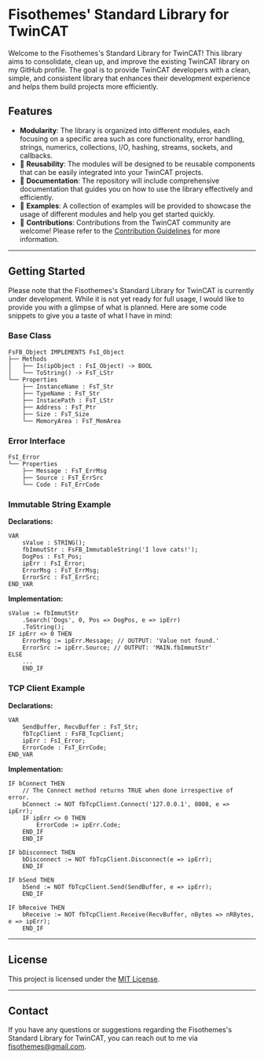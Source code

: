 # Fisothemes' Standard Library for TwinCAT

Welcome to the Fisothemes's Standard Library for TwinCAT! This library aims to consolidate, clean up, and improve the existing TwinCAT library on my GitHub profile. The goal is to provide TwinCAT developers with a clean, simple, and consistent library that enhances their development experience and helps them build projects more efficiently.

## Features

- **Modularity**: The library is organized into different modules, each focusing on a specific area such as core functionality, error handling, strings, numerics, collections, I/O, hashing, streams, sockets, and callbacks.
- 🚧 **Reusability**: The modules will be designed to be reusable components that can be easily integrated into your TwinCAT projects.
- 🚧 **Documentation**: The repository will include comprehensive documentation that guides you on how to use the library effectively and efficiently.
- 🚧 **Examples**: A collection of examples will be provided to showcase the usage of different modules and help you get started quickly.
- 🚧 **Contributions**: Contributions from the TwinCAT community are welcome! Please refer to the [Contribution Guidelines](./Documentation/ContributionGuidelines/README.md) for more information.
---
## Getting Started

Please note that the Fisothemes's Standard Library for TwinCAT is currently under development. While it is not yet ready for full usage, I would like to provide you with a glimpse of what is planned. Here are some code snippets to give you a taste of what I have in mind:

### Base Class

```
FsFB_Object IMPLEMENTS FsI_Object
├── Methods
│   ├── Is(ipObject : FsI_Object) -> BOOL
│   └── ToString() -> FsT_LStr
└── Properties
    ├── InstanceName : FsT_Str
    ├── TypeName : FsT_Str
    ├── InstacePath : FsT_LStr
    ├── Address : FsT_Ptr
    ├── Size : FsT_Size
    └── MemoryArea : FsT_MemArea
```

### Error Interface
 
```
FsI_Error
└── Properties
    ├── Message : FsT_ErrMsg
    ├── Source : FsT_ErrSrc
    └── Code : FsT_ErrCode
```

### Immutable String Example
**Declarations:** 
```ST
VAR
    sValue : STRING();
    fbImmutStr : FsFB_ImmutableString('I love cats!');
    DogPos : FsT_Pos;
    ipErr : FsI_Error;
    ErrorMsg : FsT_ErrMsg;
    ErrorSrc : FsT_ErrSrc;
END_VAR
```

**Implementation:**
```ST
sValue := fbImmutStr
    .Search('Dogs', 0, Pos => DogPos, e => ipErr)
    .ToString();
IF ipErr <> 0 THEN
    ErrorMsg := ipErr.Message; // OUTPUT: 'Value not found.'
    ErrorSrc := ipErr.Source; // OUTPUT: 'MAIN.fbImmutStr'
ELSE
    ...
    END_IF
```


### TCP Client Example
**Declarations:** 
```ST
VAR
    SendBuffer, RecvBuffer : FsT_Str;
    fbTcpClient : FsFB_TcpClient;
    ipErr : FsI_Error;
    ErrorCode : FsT_ErrCode;
END_VAR
```

**Implementation:**
```ST
IF bConnect THEN
    // The Connect method returns TRUE when done irrespective of error.
	bConnect := NOT fbTcpClient.Connect('127.0.0.1', 8008, e => ipErr);
    IF ipErr <> 0 THEN
        ErrorCode := ipErr.Code;
	END_IF
    END_IF
	
IF bDisconnect THEN
	bDisconnect := NOT fbTcpClient.Disconnect(e => ipErr);
	END_IF
	
IF bSend THEN
	bSend := NOT fbTcpClient.Send(SendBuffer, e => ipErr);
	END_IF

IF bReceive THEN
	bReceive := NOT fbTcpClient.Receive(RecvBuffer, nBytes => nRBytes, e => ipErr);
	END_IF
```
---
## License

This project is licensed under the [MIT License](./LICENSE).

---
## Contact

If you have any questions or suggestions regarding the Fisothemes's Standard Library for TwinCAT, you can reach out to me via [fisothemes@gmail.com](mailto:fisothemes@gmail.com).
